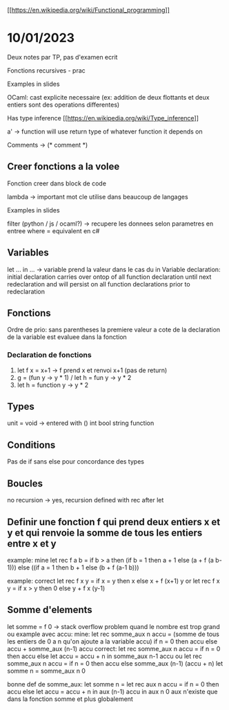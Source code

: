 [[https://en.wikipedia.org/wiki/Functional_programming]]

# 10/01/2023

Deux notes par TP, pas d'examen ecrit

Fonctions recursives - prac

Examples in slides

OCaml: cast explicite necessaire (ex: addition de deux flottants et deux entiers sont des operations differentes)

Has type inference [[https://en.wikipedia.org/wiki/Type_inference]]

a' -> function will use return type of whatever function it depends on

Comments -> (* comment *)

## Creer fonctions a la volee

Fonction creer dans block de code

lambda -> important mot cle utilise dans beaucoup de langages

Examples in slides

filter (python / js / ocaml?) -> recupere les donnees selon parametres en entree
where = equivalent en c#

## Variables

let ... in ... -> variable prend la valeur dans le cas du in
Variable declaration: initial declaration carries over ontop of all function declaration until next redeclaration and will persist on all function declarations prior to redeclaration

## Fonctions
Ordre de prio: sans parentheses la premiere valeur a cote de la declaration de la variable est evaluee dans la fonction

### Declaration de fonctions
1. let f x = x+1 -> f prend x et renvoi x+1 (pas de return)
2. g = (fun y -> y * 1) / let h = fun y -> y * 2
3.  let h = function y -> y * 2

## Types
unit = void -> entered with ()
int
bool
string
function

## Conditions
Pas de if sans else pour concordance des types

## Boucles
no
recursion -> yes, recursion defined with rec after let


## Definir une fonction f qui prend deux entiers x et y et qui renvoie la somme de tous les entiers entre x et y
example: mine
let rec f a b =
	if b > a then
		(if b = 1 then a + 1
		else (a + f (a b-1)))
	else
		((if a = 1 then b + 1
		else (b + f (a-1 b)))

example: correct
	let rec f x y = if x = y then x else x + f (x+1) y
	or
	let rec f x y = if x > y then 0 else y + f x (y-1)

## Somme d'elements
let somme = f 0 -> stack overflow problem quand le nombre est trop grand
ou
example avec accu: 
	mine:
	let rec somme_aux n accu = (somme de tous les entiers de 0 a n qu'on ajoute a la variable accu)
	if n = 0 then accu 
	else accu + somme_aux (n-1) accu
	correct:
	let rec somme_aux n accu = if n = 0 then accu else let accu = accu + n in somme_aux n-1 accu
	ou 
	let rec somme_aux n accu = if n = 0 then accu else somme_aux (n-1) (accu + n)
	let somme n = somme_aux n 0

bonne def de somme_aux:
	let somme n =
		let rec aux n accu = 
			if n = 0 then accu
			else let accu = accu + n in aux (n-1) accu
	in aux n 0
aux n'existe que dans la fonction somme et plus globalement



